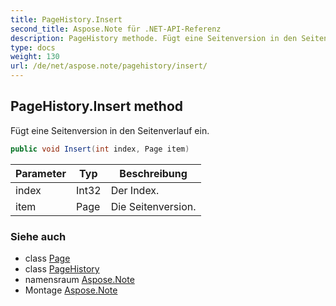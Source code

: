 ```yaml
---
title: PageHistory.Insert
second_title: Aspose.Note für .NET-API-Referenz
description: PageHistory methode. Fügt eine Seitenversion in den Seitenverlauf ein.
type: docs
weight: 130
url: /de/net/aspose.note/pagehistory/insert/
---
```

## PageHistory.Insert method

Fügt eine Seitenversion in den Seitenverlauf ein.

```csharp
public void Insert(int index, Page item)
```

| Parameter | Typ | Beschreibung |
| --- | --- | --- |
| index | Int32 | Der Index. |
| item | Page | Die Seitenversion. |

### Siehe auch

* class [Page](../../page/)
* class [PageHistory](../)
* namensraum [Aspose.Note](../../pagehistory/)
* Montage [Aspose.Note](../../../)


